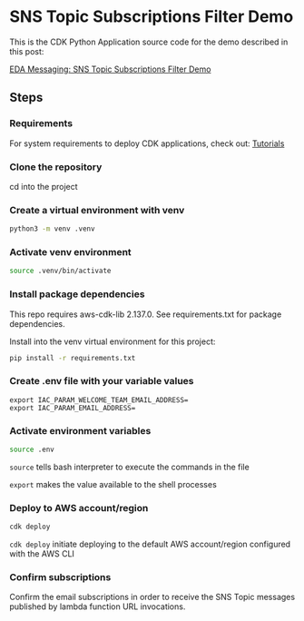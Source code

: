 # SNS Topic Subscriptions Filter Demo

This is the CDK Python Application source code for the demo described in this post:

[EDA Messaging: SNS Topic Subscriptions Filter Demo](https://dev.to/evefonwu/eda-messaging-sns-topic-subscriptions-filter-demo-5cf8)

## Steps

### Requirements

For system requirements to deploy CDK applications, check out: [Tutorials](https://docs.aws.amazon.com/cdk/v2/guide/serverless_example.html)

### Clone the repository

cd into the project

### Create a virtual environment with venv

```sh
python3 -m venv .venv
```

### Activate venv environment

```sh
source .venv/bin/activate
```

### Install package dependencies

This repo requires aws-cdk-lib 2.137.0. See requirements.txt for package dependencies.

Install into the venv virtual environment for this project:

```sh
pip install -r requirements.txt
```

### Create .env file with your variable values

```
export IAC_PARAM_WELCOME_TEAM_EMAIL_ADDRESS=
export IAC_PARAM_EMAIL_ADDRESS=
```

### Activate environment variables

```sh
source .env
```

`source` tells bash interpreter to execute the commands in the file

`export` makes the value available to the shell processes

### Deploy to AWS account/region

```sh
cdk deploy
```

`cdk deploy` initiate deploying to the default AWS account/region configured with the AWS CLI

### Confirm subscriptions

Confirm the email subscriptions in order to receive the SNS Topic messages published by lambda function URL invocations.
